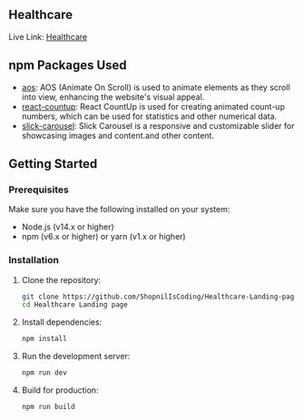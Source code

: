 ## Healthcare

Live Link: [Healthcare](https://healthcaretask.netlify.app/)

## npm Packages Used

- [aos](https://www.npmjs.com/package/aos): AOS (Animate On Scroll) is used to animate elements as they scroll into view, enhancing the website's visual appeal.
- [react-countup](https://www.npmjs.com/package/react-countup): React CountUp is used for creating animated count-up numbers, which can be used for statistics and other numerical data.
- [slick-carousel](https://www.npmjs.com/package/slick-carousel): Slick Carousel is a responsive and customizable slider for showcasing images and content.and other content.

## Getting Started

### Prerequisites

Make sure you have the following installed on your system:
- Node.js (v14.x or higher)
- npm (v6.x or higher) or yarn (v1.x or higher)

### Installation

1. Clone the repository:
   ```bash
   git clone https://github.com/ShopnilIsCoding/Healthcare-Landing-page.git
   cd Healthcare Landing page
2. Install dependencies:
   ```bash
   npm install
3. Run the development server:
   ```bash
   npm run dev
4. Build for production:
   ```bash
   npm run build
